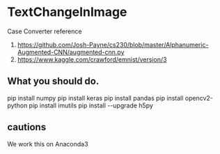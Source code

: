 # TextChangeInImage
Case Converter
reference
1. https://github.com/Josh-Payne/cs230/blob/master/Alphanumeric-Augmented-CNN/augmented-cnn.py
2. https://www.kaggle.com/crawford/emnist/version/3

## What you should do.
pip install numpy
pip install keras
pip install pandas
pip install opencv2-python
pip install imutils
pip install --upgrade h5py

## cautions
We work this on Anaconda3

